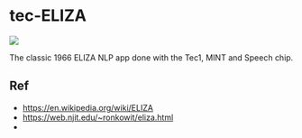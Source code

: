 # tec-ELIZA
![](https://github.com/SteveJustin1963/tec-ELIZA/blob/main/pics/11.png)


The classic 1966 ELIZA NLP app done with the Tec1, MINT and Speech chip.   


## Ref 
- https://en.wikipedia.org/wiki/ELIZA
- https://web.njit.edu/~ronkowit/eliza.html
- 
